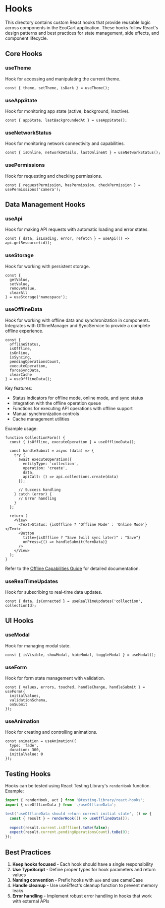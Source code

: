 # Hooks

This directory contains custom React hooks that provide reusable logic across components in the EcoCart application. These hooks follow React's design patterns and best practices for state management, side effects, and component lifecycle.

## Core Hooks

### useTheme
Hook for accessing and manipulating the current theme.
```tsx
const { theme, setTheme, isDark } = useTheme();
```

### useAppState
Hook for monitoring app state (active, background, inactive).
```tsx
const { appState, lastBackgroundedAt } = useAppState();
```

### useNetworkStatus
Hook for monitoring network connectivity and capabilities.
```tsx
const { isOnline, networkDetails, lastOnlineAt } = useNetworkStatus();
```

### usePermissions
Hook for requesting and checking permissions.
```tsx
const { requestPermission, hasPermission, checkPermission } = usePermissions('camera');
```

## Data Management Hooks

### useApi
Hook for making API requests with automatic loading and error states.
```tsx
const { data, isLoading, error, refetch } = useApi(() => api.getResource(id));
```

### useStorage
Hook for working with persistent storage.
```tsx
const { 
  getValue, 
  setValue, 
  removeValue, 
  clearAll 
} = useStorage('namespace');
```

### useOfflineData
Hook for working with offline data and synchronization in components. Integrates with OfflineManager and SyncService to provide a complete offline experience.

```tsx
const { 
  offlineStatus,
  isOffline,
  isOnline,
  isSyncing,
  pendingOperationsCount,
  executeOperation,
  forceSyncData,
  clearCache
} = useOfflineData();
```

Key features:
- Status indicators for offline mode, online mode, and sync status
- Integration with the offline operation queue
- Functions for executing API operations with offline support
- Manual synchronization controls
- Cache management utilities

Example usage:
```tsx
function CollectionForm() {
  const { isOffline, executeOperation } = useOfflineData();
  
  const handleSubmit = async (data) => {
    try {
      await executeOperation({
        entityType: 'collection',
        operation: 'create',
        data,
        apiCall: () => api.collections.create(data)
      });
      
      // Success handling
    } catch (error) {
      // Error handling
    }
  };
  
  return (
    <View>
      <Text>Status: {isOffline ? 'Offline Mode' : 'Online Mode'}</Text>
      <Button 
        title={isOffline ? "Save (will sync later)" : "Save"} 
        onPress={() => handleSubmit(formData)} 
      />
    </View>
  );
}
```

Refer to the [Offline Capabilities Guide](../docs/offline-capabilities-guide.md) for detailed documentation.

### useRealTimeUpdates
Hook for subscribing to real-time data updates.
```tsx
const { data, isConnected } = useRealTimeUpdates('collection', collectionId);
```

## UI Hooks

### useModal
Hook for managing modal state.
```tsx
const { isVisible, showModal, hideModal, toggleModal } = useModal();
```

### useForm
Hook for form state management with validation.
```tsx
const { values, errors, touched, handleChange, handleSubmit } = useForm({
  initialValues,
  validationSchema,
  onSubmit
});
```

### useAnimation
Hook for creating and controlling animations.
```tsx
const animation = useAnimation({
  type: 'fade',
  duration: 300,
  initialValue: 0
});
```

## Testing Hooks

Hooks can be tested using React Testing Library's `renderHook` function. Example:

```typescript
import { renderHook, act } from '@testing-library/react-hooks';
import { useOfflineData } from './useOfflineData';

test('useOfflineData should return correct initial state', () => {
  const { result } = renderHook(() => useOfflineData());
  
  expect(result.current.isOffline).toBe(false);
  expect(result.current.pendingOperationsCount).toBe(0);
});
```

## Best Practices

1. **Keep hooks focused** - Each hook should have a single responsibility
2. **Use TypeScript** - Define proper types for hook parameters and return values
3. **Naming convention** - Prefix hooks with `use` and use camelCase
4. **Handle cleanup** - Use useEffect's cleanup function to prevent memory leaks
5. **Error handling** - Implement robust error handling in hooks that work with external APIs 